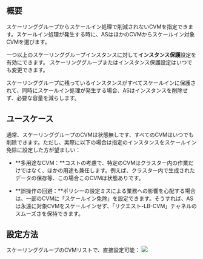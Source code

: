 ## 概要
スケーリンググループからスケールイン処理で削減されないCVMを指定できます。スケールイン処理が発生する時に、ASはほかのCVMからスケールイン対象CVMを選びます。

一つ以上のスケーリンググループインスタンスに対して**インスタンス保護**設定を有効にできます。 スケーリンググループまたはインスタンス保護設定はいつでも変更できます。

スケーリンググループに残っているインスタンスがすべてスケールインに保護されて、同時にスケールイン処理が発生する場合、ASはインスタンスを削除せず、必要な容量を減らします。

## ユースケース

通常、スケーリンググループのCVMは状態無しです、すべてのCVMはいつでも削除できます。ただし、実際に以下の場合は指定のインスタンスをスケールイン免除に設定した方が望ましい：

- **多用途なCVM：**コストの考慮で、特定のCVMはクラスター内の作業だけではなく、ほかの用途も兼任します。例えば、クラスター内で生成されたデータの保存等、この場合このCVMは状態ありです。

- **誤操作の回避：**ポリシーの設定ミスによる業務への影響を心配する場合は、一部のCVMに「スケールイン免除」を設定できます。そうすれば、ASは永遠に対象CVMをスケールインせず、「リクエスト-LB-CVM」チャネルのスムーズさを保持できます。

## 設定方法
スケーリンググループのCVMリストで、直接設定可能：
![](https://mc.qcloudimg.com/static/img/f913547df4ed60c7aecb8784b1965a07/1.jpg)
